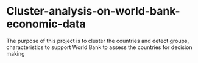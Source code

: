 # Cluster-analysis-on-world-bank-economic-data
The purpose of this project is to cluster the countries and detect groups, characteristics to support World Bank to assess the countries for decision making  
